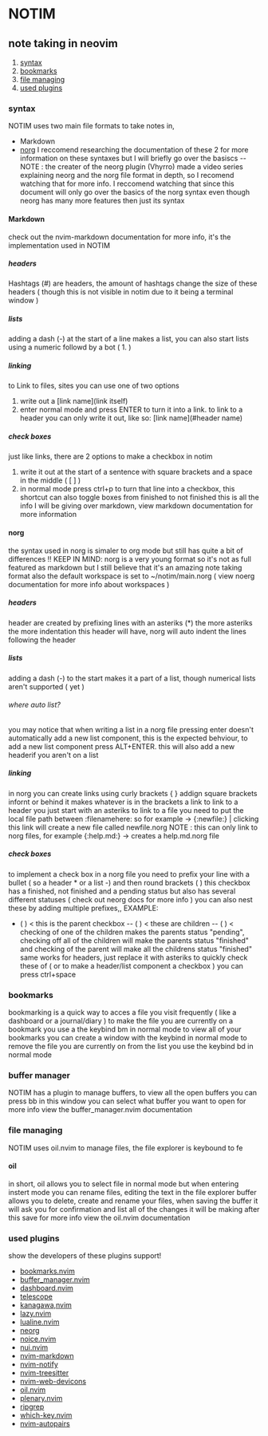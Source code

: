 # NOTIM
## note taking in neovim
1. [syntax](#syntax)
2. [bookmarks](#bookmarks)
3. [file managing](#file-managing)
4. [used plugins](#used-plugins)
### syntax
   NOTIM uses two main file formats to take notes in, 
   - Markdown
   - [norg](https://github.com/nvim-neorg/neorg)
   I reccomend researching the documentation of these 2 for more information on these syntaxes but I will briefly go over the basiscs
   --NOTE : the creater of the neorg plugin (Vhyrro) made a video series explaining neorg and the norg file format in depth, so I recomend watching that for more info.
	    I reccomend watching that since this document will only go over the basics of the norg syntax even though neorg has many more features then just its syntax
#### Markdown
   check out the nvim-markdown documentation for more info, it's the implementation used in NOTIM
##### headers
Hashtags (#) are headers, the amount of hashtags change the size of these headers ( though this is not visible in notim due to it being a terminal window )
##### lists
adding a dash (-) at the start of a line makes a list, you can also start lists using a numeric followd by a bot ( 1. )
##### linking
to Link to files, sites you can use one of two options
1. write out a [link name](link itself)
2. enter normal mode and press ENTER to turn it into a link.
to link to a header you can only write it out,  like so: [link name](#header name)
##### check boxes
just like links, there are 2 options to make a checkbox in notim
1. write it out at the start of a sentence with square brackets and a space in the middle ( [ ] ) 
2. in normal mode press ctrl+p to turn that line into a checkbox,
this shortcut can also toggle boxes from finished to not finished
this is all the info I will be giving over markdown, view markdown documentation for more information
#### norg
the syntax used in norg is simaler to org mode but still has quite a bit of differences
!! KEEP IN MIND: norg is a very young format so it's not as full featured as markdown but I still believe that it's an amazing note taking format
also the default workspace is set to ~/notim/main.norg ( view noerg documentation for more info about workspaces )
##### headers
header are created by prefixing lines with an asteriks (*)
the more asteriks the more indentation this header will have, norg will auto indent the lines following the header
##### lists
adding a dash (-) to the start makes it a part of a list, though numerical lists aren't supported ( yet )
###### where auto list?
you may notice that when writing a list in a norg file pressing enter doesn't automatically add a new list component, this is the expected behviour, to add a new list component press ALT+ENTER.
this will also add a new headerif you aren't on a list
##### linking
in norg you can create links using curly brackets { } addign square brackets infornt or behind it makes whatever is in the brackets a link
to link to a header you just start with an asteriks
to link to a file you need to put the local file path between :filenamehere:
so for example -> {:newfile:} | clicking this link will create a new file called newfile.norg 
NOTE : this can only link to norg files, for example {:help.md:} -> creates a help.md.norg file
##### check boxes
to implement a check box in a norg file you need to prefix your line with a bullet  ( so a header * or a list -) and then round brackets ( )
this checkbox has a finished, not finished and a pending status but also has several different statuses ( check out neorg docs for more info )
you can also nest these by adding multiple prefixes,,
EXAMPLE:
- ( )   < this is the parent checkbox
-- ( )  < these are children
-- ( )  < checking of one of the children makes the parents status "pending", 
checking off all of the children will make the parents status "finished" 
and checking of the parent will make all the childrens status "finished"
same works for headers, just replace it with asteriks
to quickly check these of ( or to make a header/list component a checkbox ) you can press ctrl+space
### bookmarks
bookmarking is a quick way to acces a file you visit frequently ( like a dashboard or a journal/diary ) 
to make the file you are currently on a bookmark you use a the keybind <SPACE>bm in normal mode
to view all of your bookmarks you can create a window with the keybind <SPACE><RETURN> in normal mode
to remove the file you are currently on from the list you use the keybind <SPACE>bd in normal mode 
### buffer manager
NOTIM has a plugin to manage buffers, to view all the open buffers you can press <SPACE>bb 
in this window you can select what buffer you want to open 
for more info view the buffer_manager.nvim documentation
### file managing
NOTIM uses oil.nvim to manage files, the file explorer is keybound to <SPACE>fe 
#### oil 
in short, oil allows you to select file in normal mode but when entering instert mode you can rename files, 
editing the text in the file explorer buffer allows you to delete, create and rename your files,
when saving the buffer it will ask you for confirmation and list all of the changes it will be making after this save
for more info view the oil.nvim documentation
### used plugins
   show the developers of these plugins support!
   - [bookmarks.nvim](https://github.com/crusj/bookmarks.nvim)
   - [buffer_manager.nvim](https://github.com/j-morano/buffer_manager.nvim)
   - [dashboard.nvim](https://github.com/nvimdev/dashboard-nvim)
   - [telescope](https://github.com/nvim-telescope/telescope.nvim)
   - [kanagawa,nvim](https://github.com/rebelot/kanagawa.nvim)
   - [lazy.nvim](https://github.com/folke/lazy.nvim)
   - [lualine.nvim](https://github.com/nvim-lualine/lualine.nvim)
   - [neorg](https://github.com/nvim-neorg/neorg)
   - [noice.nvim](https://github.com/folke/noice.nvim)
   - [nui.nvim](https://github.com/MunifTanjim/nui.nvim)
   - [nvim-markdown](https://github.com/ixru/nvim-markdown)
   - [nvim-notify](https://github.com/rcarriga/nvim-notify)
   - [nvim-treesitter](https://github.com/nvim-treesitter/nvim-treesitter)
   - [nvim-web-devicons](https://github.com/nvim-tree/nvim-web-devicons)
   - [oil.nvim](https://github.com/stevearc/oil.nvim)
   - [plenary.nvim](https://github.com/nvim-lua/plenary.nvim)
   - [ripgrep](https://github.com/rinx/nvim-ripgrep)
   - [which-key.nvim](https://github.com/folke/which-key.nvim)
   - [nvim-autopairs](https://github.com/windwp/nvim-autopairs)
